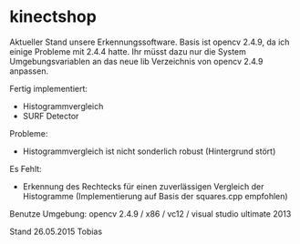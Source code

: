 # kinectshop

Aktueller Stand unsere Erkennungssoftware. 
Basis ist opencv 2.4.9, da ich einige Probleme mit 2.4.4 hatte. 
Ihr müsst dazu nur die System Umgebungsvariablen an das neue lib Verzeichnis von opencv 2.4.9 anpassen.

Fertig implementiert:

+ Histogrammvergleich
+ SURF Detector

Probleme:
- Histogrammvergleich ist nicht sonderlich robust (Hintergrund stört)

Es Fehlt:
- Erkennung des Rechtecks für einen zuverlässigen Vergleich der Histogramme
  (Implementierung auf Basis der squares.cpp empfohlen)


Benutze Umgebung:
opencv 2.4.9 / x86 / vc12
 / visual studio ultimate 2013


Stand 26.05.2015 Tobias
